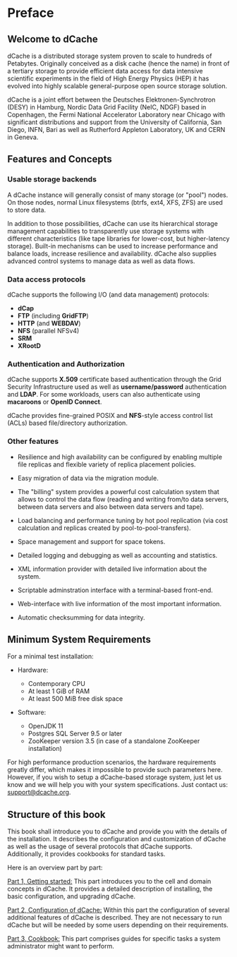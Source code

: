 Preface
=======

## Welcome to dCache

dCache is a distributed storage system proven to scale to hundreds of Petabytes.
Originally conceived as a disk cache (hence the name) in front of a tertiary storage to
provide efficient data access for data intensive scientific experiments in the field of High
Energy Physics (HEP) it has evolved into highly scalable general-purpose open source
storage solution.

dCache is a joint effort between the Deutsches Elektronen-Synchrotron (DESY) in
Hamburg, Nordic Data Grid Facility (NeIC, NDGF) based in Copenhagen, the Fermi
National Accelerator Laboratory near Chicago with significant distributions and
support from the University of California, San Diego, INFN, Bari as well as
Rutherford Appleton Laboratory, UK and CERN in Geneva.

## Features and Concepts

### Usable storage backends

A dCache instance will generally consist of many storage (or "pool") nodes.
On those nodes, normal Linux filesystems (btrfs, ext4, XFS, ZFS) are used
to store data.

In addition to those possibilities, dCache can use its hierarchical storage
management capabilities to transparently use  storage systems with different characteristics (like tape libraries for lower-cost, but higher-latency
storage). Built-in mechanisms can be used to increase performance and balance loads,
increase resilience and availability. dCache also supplies advanced control systems
to manage data as well as data flows.

### Data access protocols

dCache supports the following I/O (and data management) protocols:

- **dCap**
- **FTP** (including **GridFTP**)
- **HTTP** (and **WEBDAV**)
- **NFS** (parallel NFSv4)
- **SRM**
- **XRootD**

### Authentication and Authorization

dCache supports **X.509** certificate based authentication through the Grid Security
Infrastructure used as well as **username/password** authentication and **LDAP**. For
some workloads, users can also authenticate using **macaroons** or **OpenID Connect**.

dCache provides fine-grained POSIX and **NFS**-style access control list (ACLs)
based file/directory authorization.

### Other features

- Resilience and high availability can be configured by enabling multiple file   replicas and flexible variety of replica placement policies.

- Easy migration of data via the migration module.

- The "billing" system provides a  powerful cost calculation system that allows to control the data flow (reading and writing from/to data servers, between data servers and also between data servers and tape).

- Load balancing and performance tuning by hot pool replication (via cost calculation and replicas created by pool-to-pool-transfers).

- Space management and support for space tokens.

- Detailed logging and debugging as well as accounting and statistics.

- XML information provider with detailed live information about the system.

- Scriptable adminstration interface with a terminal-based front-end.

- Web-interface with live information of the most important information.

- Automatic checksumming for data integrity.

## Minimum System Requirements

For a minimal test installation:

- Hardware:
  - Contemporary CPU
  - At least 1 GiB of RAM
  - At least 500 MiB free disk space

- Software:
  - OpenJDK 11
  - Postgres SQL Server 9.5 or later
  - ZooKeeper version 3.5 (in case of a standalone ZooKeeper installation)

For high performance production scenarios, the hardware requirements greatly
differ, which makes it impossible to provide such parameters here. However, if
you wish to setup a dCache-based storage system, just let us know and we will
help you with your system specifications. Just contact us: <support@dcache.org>.

## Structure of this book

This book shall introduce you to dCache and provide you with the details of the
installation. It describes the configuration and customization of dCache as well as the
usage of several protocols that dCache supports. Additionally, it provides
cookbooks for standard tasks.

Here is an overview part by part:

[Part 1, Getting started:](start.md) This part introduces you to the cell and domain
concepts in dCache. It provides a detailed description of installing, the basic
configuration, and upgrading dCache.

[Part 2, Configuration of dCache:](config.md) Within this part the configuration of several
additional features of dCache is described. They are not necessary to run dCache
but will be needed by some users depending on their requirements.

[Part 3, Cookbook:](cookbook.md) This part comprises guides for specific tasks a system
administrator might want to perform.
